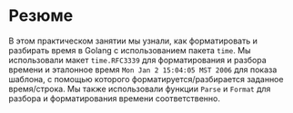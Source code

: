 # Резюме

В этом практическом занятии мы узнали, как форматировать и разбирать время в Golang с использованием пакета `time`. Мы использовали макет `time.RFC3339` для форматирования и разбора времени и эталонное время `Mon Jan 2 15:04:05 MST 2006` для показа шаблона, с помощью которого форматируется/разбирается заданное время/строка. Мы также использовали функции `Parse` и `Format` для разбора и форматирования времени соответственно.
